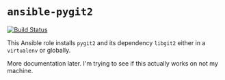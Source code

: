 # `ansible-pygit2`

[![Build Status](https://travis-ci.org/wizardsoftheweb/ansible-pygit2.svg?branch=dev)](https://travis-ci.org/wizardsoftheweb/ansible-pygit2)

This Ansible role installs `pygit2` and its dependency `libgit2` either in a `virtualenv` or globally.

More documentation later. I'm trying to see if this actually works on not my machine.
